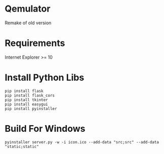 # Qemulator
Remake of old version
# Requirements
Internet Explorer >= 10
# Install Python Libs
```
pip install flask
pip install flask_cors
pip install tkinter
pip install easygui
pip install pyinstaller
```
# Build For Windows
```
pyinstaller server.py -w -i icon.ico --add-data "src;src" --add-data "static;static"
```
